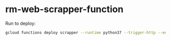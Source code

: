 # rm-web-scrapper-function

Run to deploy: 
``` bash
gcloud functions deploy scrapper --runtime python37 --trigger-http --entry-point handler --region=asia-east2
```
